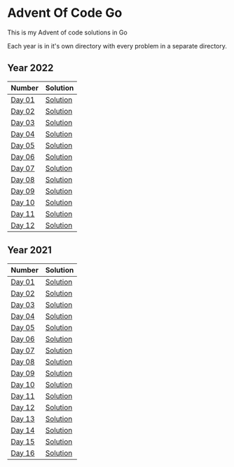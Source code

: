 # Advent Of Code Go
This is my Advent of code solutions in Go

Each year is in it's own directory with every problem in a separate directory.

## Year 2022
| Number | Solution |
| :----- | :------- |
| [Day 01](https://adventofcode.com/2022/day/1) | [Solution](./2022/day01/day01.go) |
| [Day 02](https://adventofcode.com/2022/day/2) | [Solution](./2022/day02/day02.go) |
| [Day 03](https://adventofcode.com/2022/day/3) | [Solution](./2022/day03/day03.go) |
| [Day 04](https://adventofcode.com/2022/day/4) | [Solution](./2022/day04/day04.go) |
| [Day 05](https://adventofcode.com/2022/day/5) | [Solution](./2022/day05/day05.go) |
| [Day 06](https://adventofcode.com/2022/day/6) | [Solution](./2022/day06/day06.go) |
| [Day 07](https://adventofcode.com/2022/day/7) | [Solution](./2022/day07/day07.go) |
| [Day 08](https://adventofcode.com/2022/day/8) | [Solution](./2022/day08/day08.go) |
| [Day 09](https://adventofcode.com/2022/day/9) | [Solution](./2022/day09/day09.go) |
| [Day 10](https://adventofcode.com/2022/day/10) | [Solution](./2022/day10/day10.go) |
| [Day 11](https://adventofcode.com/2022/day/11) | [Solution](./2022/day11/day11.go) |
| [Day 12](https://adventofcode.com/2022/day/12) | [Solution](./2022/day12/day12.go) |

## Year 2021
| Number | Solution |
| :----- | :------- |
| [Day 01](https://adventofcode.com/2021/day/1) | [Solution](./2021/day01/day01.go) |
| [Day 02](https://adventofcode.com/2021/day/2) | [Solution](./2021/day02/day02.go) |
| [Day 03](https://adventofcode.com/2021/day/3) | [Solution](./2021/day03/day03.go) |
| [Day 04](https://adventofcode.com/2021/day/4) | [Solution](./2021/day04/day04.go) |
| [Day 05](https://adventofcode.com/2021/day/5) | [Solution](./2021/day05/day05.go) |
| [Day 06](https://adventofcode.com/2021/day/6) | [Solution](./2021/day06/day06.go) |
| [Day 07](https://adventofcode.com/2021/day/7) | [Solution](./2021/day07/day07.go) |
| [Day 08](https://adventofcode.com/2021/day/8) | [Solution](./2021/day08/day08.go) |
| [Day 09](https://adventofcode.com/2021/day/9) | [Solution](./2021/day09/day09.go) |
| [Day 10](https://adventofcode.com/2021/day/10) | [Solution](./2021/day10/day10.go) |
| [Day 11](https://adventofcode.com/2021/day/11) | [Solution](./2021/day11/day11.go) |
| [Day 12](https://adventofcode.com/2021/day/12) | [Solution](./2021/day12/day12.go) |
| [Day 13](https://adventofcode.com/2021/day/13) | [Solution](./2021/day13/day13.go) |
| [Day 14](https://adventofcode.com/2021/day/14) | [Solution](./2021/day14/day14.go) |
| [Day 15](https://adventofcode.com/2021/day/15) | [Solution](./2021/day15/day15.go) |
| [Day 16](https://adventofcode.com/2021/day/16) | [Solution](./2021/day16/day16.go) |